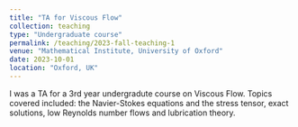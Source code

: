 ```yaml
---
title: "TA for Viscous Flow"
collection: teaching
type: "Undergraduate course"
permalink: /teaching/2023-fall-teaching-1
venue: "Mathematical Institute, University of Oxford"
date: 2023-10-01
location: "Oxford, UK"
---
```


I was a TA for a 3rd year undergradute course on Viscous Flow. Topics covered included: the Navier-Stokes equations and the stress tensor, exact solutions, low Reynolds number flows and lubrication theory.
